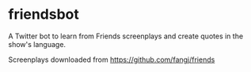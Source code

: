 # friendsbot
A Twitter bot to learn from Friends screenplays and create quotes in the show's language.

Screenplays downloaded from https://github.com/fangj/friends
